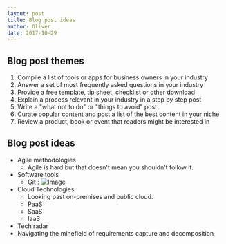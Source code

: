 ```yaml
---
layout: post
title: Blog post ideas
author: Oliver
date: 2017-10-29
---
```


## Blog post themes

1. Compile a list of tools or apps for business owners in your industry
2. Answer a set of most frequently asked questions in your industry
3. Provide a free template, tip sheet, checklist or other download
4. Explain a process relevant in your industry in a step by step post
5. Write a "what not to do" or "things to avoid" post
6. Curate popular content and post a list of the best content in your niche
7. Review a product, book or event that readers might be interested in


## Blog post ideas

- Agile methodologies
  - Agile is hard but that doesn't mean you shouldn't follow it.
- Software tools
  - Git : ![Image](https://unsplash.com/photos/Bb_X4JgSqIM/download)
- Cloud Technologies
  - Looking past on-premises and public cloud.
  - PaaS
  - SaaS
  - IaaS
- Tech radar
- Navigating the minefield of requirements capture and decomposition
